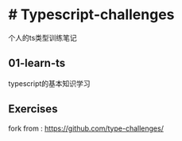 # # Typescript-challenges

个人的ts类型训练笔记

## 01-learn-ts
typescript的基本知识学习
## Exercises
fork from : https://github.com/type-challenges/